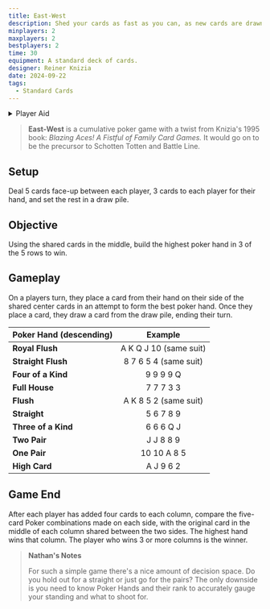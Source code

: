 ```yaml
---
title: East-West
description: Shed your cards as fast as you can, as new cards are drawn to help or hinder you.
minplayers: 2
maxplayers: 2
bestplayers: 2
time: 30
equipment: A standard deck of cards.
designer: Reiner Knizia
date: 2024-09-22
tags:
  - Standard Cards
---
```


<details>
<summary>Player Aid</summary>
<div class="table-full">

|Poker Hand (descending)|Example|
|:--|:--:|
|**Royal Flush**|A K Q J 10 (same suit)|
|**Straight Flush**|8 7 6 5 4 (same suit)|
|**Four of a Kind**|9 9 9 9 Q|
|**Full House**|7 7 7 3 3|
|**Flush**|A K 8 5 2 (same suit)|
|**Straight**|5 6 7 8 9|
|**Three of a Kind**|6 6 6 Q J|
|**Two Pair**|J J 8 8 9|
|**One Pair**|10 10 A 8 5|
|**High Card**|A J 9 6 2|

</div>

</details>


> **East-West** is a cumulative poker game with a twist from Knizia's 1995 book: *Blazing Aces! A Fistful of Family Card Games.* It would go on to be the precursor to Schotten Totten and Battle Line.

## Setup

Deal 5 cards face-up between each player, 3 cards to each player for their hand, and set the rest in a draw pile.

## Objective

Using the shared cards in the middle, build the highest poker hand in 3 of the 5 rows to win.

## Gameplay

On a players turn, they place a card from their hand on their side of the shared center cards in an attempt to form the best poker hand. Once they place a card, they draw a card from the draw pile, ending their turn.

<div class="table-full">

|Poker Hand (descending)|Example|
|:--|:--:|
|**Royal Flush**|A K Q J 10 (same suit)|
|**Straight Flush**|8 7 6 5 4 (same suit)|
|**Four of a Kind**|9 9 9 9 Q|
|**Full House**|7 7 7 3 3|
|**Flush**|A K 8 5 2 (same suit)|
|**Straight**|5 6 7 8 9|
|**Three of a Kind**|6 6 6 Q J|
|**Two Pair**|J J 8 8 9|
|**One Pair**|10 10 A 8 5|
|**High Card**|A J 9 6 2|

</div>

## Game End

After each player has added four cards to each column, compare the five-card Poker combinations made on each side, with the original card in the middle of each column shared between the two sides. The highest hand wins that column. The player who wins 3 or more columns is the winner.

> **Nathan's Notes**
>
> For such a simple game there's a nice amount of decision space. Do you hold out for a straight or just go for the pairs? The only downside is you need to know Poker Hands and their rank to accurately gauge your standing and what to shoot for.
